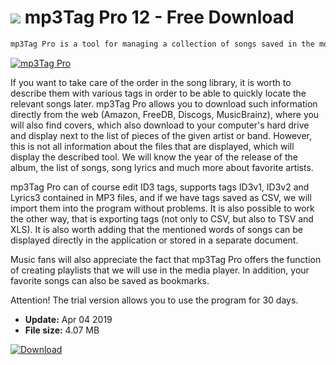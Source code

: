 # ![](https://cdn.softexe.net/static/icon/8/mp3tag-pro-8686.png) mp3Tag Pro 12 - Free Download

```sh
mp3Tag Pro is a tool for managing a collection of songs saved in the most popular format, ie MP3.
```
[![mp3Tag Pro](https://gallery.dpcdn.pl/imgc/Tools/83233/g_-_420x350_1.5_-_x9dd610b6-5a5f-4e42-92b8-78089a5d3d82.jpg)](https://softexe.net/win/multimedia/audio-utilities/mp3tag-pro:hfhf.html)

If you want to take care of the order in the song library, it is worth to describe them with various tags in order to be able to quickly locate the relevant songs later. mp3Tag Pro allows you to download such information directly from the web (Amazon, FreeDB, Discogs, MusicBrainz), where you will also find covers, which also download to your computer's hard drive and display next to the list of pieces of the given artist or band. However, this is not all information about the files that are displayed, which will display the described tool. We will know the year of the release of the album, the list of songs, song lyrics and much more about favorite artists.
 
 mp3Tag Pro can of course edit ID3 tags, supports tags ID3v1, ID3v2 and Lyrics3 contained in MP3 files, and if we have tags saved as CSV, we will import them into the program without problems. It is also possible to work the other way, that is exporting tags (not only to CSV, but also to TSV and XLS). It is also worth adding that the mentioned words of songs can be displayed directly in the application or stored in a separate document.
 
 Music fans will also appreciate the fact that mp3Tag Pro offers the function of creating playlists that we will use in the media player. In addition, your favorite songs can also be saved as bookmarks.
 
 Attention!
 The trial version allows you to use the program for 30 days.


- **Update:** Apr 04 2019
- **File size:** 4.07 MB

[![Download](https://cdn.softexe.net/static/img/download.png)](https://softexe.net/win/multimedia/audio-utilities/mp3tag-pro:hfhf.html)

